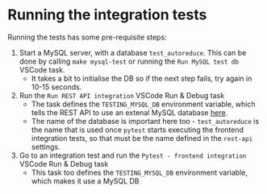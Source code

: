 # Running the integration tests

Running the tests has some pre-requisite steps:

1. Start a MySQL server, with a database `test_autoreduce`. This can be done by calling `make mysql-test`
or running the `Run MySQL test db` VSCode task.
    - It takes a bit to initialise the DB so if the next step fails, try again in 10-15 seconds.
2. Run the `Run REST API integration` VSCode Run & Debug task
    - The task defines the `TESTING_MYSQL_DB` environment variable, which tells the REST API to
    use an extenal MySQL database [here](https://github.com/autoreduction/autoreduce-rest-api/blob/master/autoreduce_rest_api/autoreduce_django/settings.py#L43-L53).
    - The name of the database is important here too - `test_autoreduce` is the name that is used
    once `pytest` starts executing the frontend integration tests, so that must be the name defined in the `rest-api` settings.
3. Go to an integration test and run the `Pytest - frontend integration` VSCode Run & Debug task
    - This task too defines the `TESTING_MYSQL_DB` environment variable, which makes it use a MySQL DB
